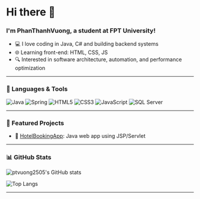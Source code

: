 <h1 align="left">Hi there 👋</h1>

### I'm PhanThanhVuong, a student at FPT University!

- 💻 I love coding in Java, C# and building backend systems
- 🌐 Learning front-end: HTML, CSS, JS
- 🔍 Interested in software architecture, automation, and performance optimization

---

### 🧠 Languages & Tools
![Java](https://img.shields.io/badge/-Java-007396?style=flat&logo=java)
![Spring](https://img.shields.io/badge/-Spring%20Boot-6DB33F?style=flat&logo=spring-boot)
![HTML5](https://img.shields.io/badge/-HTML5-E34F26?style=flat&logo=html5)
![CSS3](https://img.shields.io/badge/-CSS3-1572B6?style=flat&logo=css3)
![JavaScript](https://img.shields.io/badge/-JavaScript-F7DF1E?style=flat&logo=javascript)
![SQL Server](https://img.shields.io/badge/-SQL%20Server-CC2927?style=flat&logo=microsoftsqlserver&logoColor=white)

---

### 📌 Featured Projects

- 🔗 [HotelBookingApp](https://github.com/phanvuong/hotel-booking): Java web app using JSP/Servlet

---

### 📊 GitHub Stats
![ptvuong2505's GitHub stats](https://github-readme-stats.vercel.app/api?username=ptvuong2505&show_icons=true&theme=radical)

![Top Langs](https://github-readme-stats.vercel.app/api/top-langs/?username=phanvuong&layout=compact&theme=tokyonight)

---
